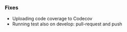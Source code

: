 ### Fixes
- Uploading code coverage to Codecov
- Running test also on develop: pull-request and push